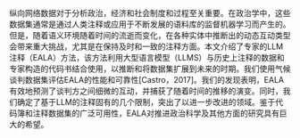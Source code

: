 纵向网络数据对于分析政治，经济和社会制度和过程至关重要。在政治学中，这些数据集通常是通过人类注释或应用于不断发展的语料库的监督机器学习而产生的。但是，随着语义环境随着时间的流逝而变化，在各种实体中推断出的动态互动类型会带来重大挑战，尤其是在保持及时和一致的注释方面。本文介绍了专家的LLM注释（EALA）方法，该方法利用大型语言模型（LLMS）与历史上注释的数据和专家构造的代码书结合使用，以推断和将数据集扩展到未来的时期。我们使用气候谈判数据集评估EALA的性能和可靠性[Castro，2017]。我们的发现表明，EALA有效地预测了谈判方之间细微的互动，并捕获了随着时间的推移的演变。同时，我们确定了基于LLM的注释固有的几个限制，突出了以进一步改进的领域。鉴于代码簿和注释数据集的广泛可用性，EALA对推进政治科学及其他方面的研究具有巨大的希望。
